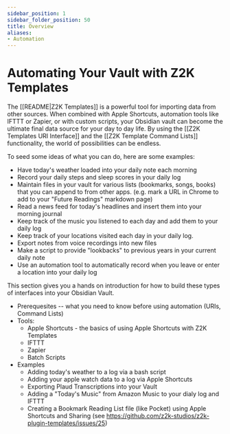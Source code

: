 ```yaml
---
sidebar_position: 1
sidebar_folder_position: 50
title: Overview
aliases:
- Automation
---
```

# Automating Your Vault with Z2K Templates

The [[README|Z2K Templates]] is a powerful tool for importing data from other sources. When combined with Apple Shortcuts, automation tools like IFTTT or Zapier, or with custom scripts, your Obsidian vault can become the ultimate final data source for your day to day life. By using the [[Z2K Templates URI Interface]] and the [[Z2K Template Command Lists]] functionality, the world of possibilities can be endless. 

To seed some ideas of what you can do, here are some examples:
- Have today's weather loaded into your daily note each morning
- Record your daily steps and sleep scores in your daily log
- Maintain files in your vault for various lists (bookmarks, songs, books) that you can append to from other apps. (e.g. mark a URL in Chrome to add to your "Future Readings" markdown page)
- Read a news feed for today's headlines and insert them into your morning journal
- Keep track of the music you listened to each day and add them to your daily log
- Keep track of your locations visited each day in your daily log.
- Export notes from voice recordings into new files
- Make a script to provide "lookbacks" to previous years in your current daily note
- Use an automation tool to automatically record when you leave or enter a location into your daily log

This section gives you a hands on introduction for how to build these types of interfaces into your Obsidian Vault. 

- Prerequesites -- what you need to know before using automation (URIs, Command Lists)
- Tools:
    - Apple Shortcuts - the basics of using Apple Shortcuts with Z2K Templates
    - IFTTT
    - Zapier
    - Batch Scripts
- Examples
    - Adding today's weather to a log via a bash script 
    - Adding your apple watch data to a log via Apple Shortcuts
    - Exporting Plaud Transcriptions into your Vault
    - Adding a "Today's Music" from Amazon Music to your dialy log and IFTTT
    - Creating a Bookmark Reading List file (like Pocket) using Apple Shortcuts and Sharing (see https://github.com/z2k-studios/z2k-plugin-templates/issues/25)
